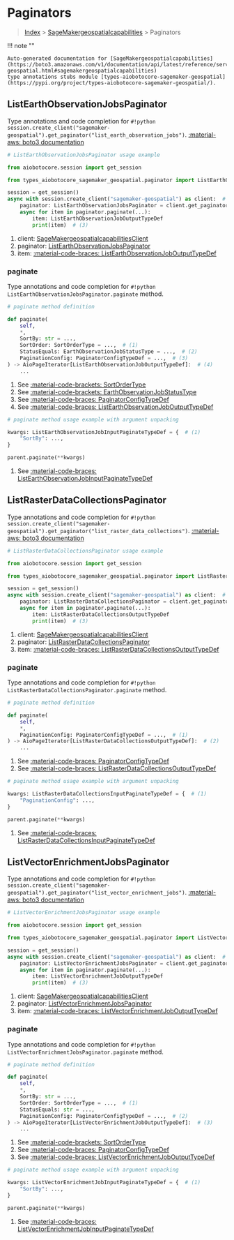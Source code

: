 # Paginators

> [Index](../README.md) > [SageMakergeospatialcapabilities](./README.md) > Paginators

!!! note ""

    Auto-generated documentation for [SageMakergeospatialcapabilities](https://boto3.amazonaws.com/v1/documentation/api/latest/reference/services/sagemaker-geospatial.html#sagemakergeospatialcapabilities)
    type annotations stubs module [types-aiobotocore-sagemaker-geospatial](https://pypi.org/project/types-aiobotocore-sagemaker-geospatial/).

## ListEarthObservationJobsPaginator

Type annotations and code completion for `#!python session.create_client("sagemaker-geospatial").get_paginator("list_earth_observation_jobs")`.
[:material-aws: boto3 documentation](https://boto3.amazonaws.com/v1/documentation/api/latest/reference/services/sagemaker-geospatial/paginator/ListEarthObservationJobs.html#SageMakergeospatialcapabilities.Paginator.ListEarthObservationJobs)

```python
# ListEarthObservationJobsPaginator usage example

from aiobotocore.session import get_session

from types_aiobotocore_sagemaker_geospatial.paginator import ListEarthObservationJobsPaginator

session = get_session()
async with session.create_client("sagemaker-geospatial") as client:  # (1)
    paginator: ListEarthObservationJobsPaginator = client.get_paginator("list_earth_observation_jobs")  # (2)
    async for item in paginator.paginate(...):
        item: ListEarthObservationJobOutputTypeDef
        print(item)  # (3)
```

1. client: [SageMakergeospatialcapabilitiesClient](./client.md)
2. paginator: [ListEarthObservationJobsPaginator](./paginators.md#listearthobservationjobspaginator)
3. item: [:material-code-braces: ListEarthObservationJobOutputTypeDef](./type_defs.md#listearthobservationjoboutputtypedef) 


### paginate

Type annotations and code completion for `#!python ListEarthObservationJobsPaginator.paginate` method.

```python
# paginate method definition

def paginate(
    self,
    *,
    SortBy: str = ...,
    SortOrder: SortOrderType = ...,  # (1)
    StatusEquals: EarthObservationJobStatusType = ...,  # (2)
    PaginationConfig: PaginatorConfigTypeDef = ...,  # (3)
) -> AioPageIterator[ListEarthObservationJobOutputTypeDef]:  # (4)
    ...
```

1. See [:material-code-brackets: SortOrderType](./literals.md#sortordertype) 
2. See [:material-code-brackets: EarthObservationJobStatusType](./literals.md#earthobservationjobstatustype) 
3. See [:material-code-braces: PaginatorConfigTypeDef](./type_defs.md#paginatorconfigtypedef) 
4. See [:material-code-braces: ListEarthObservationJobOutputTypeDef](./type_defs.md#listearthobservationjoboutputtypedef) 


```python
# paginate method usage example with argument unpacking

kwargs: ListEarthObservationJobInputPaginateTypeDef = {  # (1)
    "SortBy": ...,
}

parent.paginate(**kwargs)
```

1. See [:material-code-braces: ListEarthObservationJobInputPaginateTypeDef](./type_defs.md#listearthobservationjobinputpaginatetypedef) 
## ListRasterDataCollectionsPaginator

Type annotations and code completion for `#!python session.create_client("sagemaker-geospatial").get_paginator("list_raster_data_collections")`.
[:material-aws: boto3 documentation](https://boto3.amazonaws.com/v1/documentation/api/latest/reference/services/sagemaker-geospatial/paginator/ListRasterDataCollections.html#SageMakergeospatialcapabilities.Paginator.ListRasterDataCollections)

```python
# ListRasterDataCollectionsPaginator usage example

from aiobotocore.session import get_session

from types_aiobotocore_sagemaker_geospatial.paginator import ListRasterDataCollectionsPaginator

session = get_session()
async with session.create_client("sagemaker-geospatial") as client:  # (1)
    paginator: ListRasterDataCollectionsPaginator = client.get_paginator("list_raster_data_collections")  # (2)
    async for item in paginator.paginate(...):
        item: ListRasterDataCollectionsOutputTypeDef
        print(item)  # (3)
```

1. client: [SageMakergeospatialcapabilitiesClient](./client.md)
2. paginator: [ListRasterDataCollectionsPaginator](./paginators.md#listrasterdatacollectionspaginator)
3. item: [:material-code-braces: ListRasterDataCollectionsOutputTypeDef](./type_defs.md#listrasterdatacollectionsoutputtypedef) 


### paginate

Type annotations and code completion for `#!python ListRasterDataCollectionsPaginator.paginate` method.

```python
# paginate method definition

def paginate(
    self,
    *,
    PaginationConfig: PaginatorConfigTypeDef = ...,  # (1)
) -> AioPageIterator[ListRasterDataCollectionsOutputTypeDef]:  # (2)
    ...
```

1. See [:material-code-braces: PaginatorConfigTypeDef](./type_defs.md#paginatorconfigtypedef) 
2. See [:material-code-braces: ListRasterDataCollectionsOutputTypeDef](./type_defs.md#listrasterdatacollectionsoutputtypedef) 


```python
# paginate method usage example with argument unpacking

kwargs: ListRasterDataCollectionsInputPaginateTypeDef = {  # (1)
    "PaginationConfig": ...,
}

parent.paginate(**kwargs)
```

1. See [:material-code-braces: ListRasterDataCollectionsInputPaginateTypeDef](./type_defs.md#listrasterdatacollectionsinputpaginatetypedef) 
## ListVectorEnrichmentJobsPaginator

Type annotations and code completion for `#!python session.create_client("sagemaker-geospatial").get_paginator("list_vector_enrichment_jobs")`.
[:material-aws: boto3 documentation](https://boto3.amazonaws.com/v1/documentation/api/latest/reference/services/sagemaker-geospatial/paginator/ListVectorEnrichmentJobs.html#SageMakergeospatialcapabilities.Paginator.ListVectorEnrichmentJobs)

```python
# ListVectorEnrichmentJobsPaginator usage example

from aiobotocore.session import get_session

from types_aiobotocore_sagemaker_geospatial.paginator import ListVectorEnrichmentJobsPaginator

session = get_session()
async with session.create_client("sagemaker-geospatial") as client:  # (1)
    paginator: ListVectorEnrichmentJobsPaginator = client.get_paginator("list_vector_enrichment_jobs")  # (2)
    async for item in paginator.paginate(...):
        item: ListVectorEnrichmentJobOutputTypeDef
        print(item)  # (3)
```

1. client: [SageMakergeospatialcapabilitiesClient](./client.md)
2. paginator: [ListVectorEnrichmentJobsPaginator](./paginators.md#listvectorenrichmentjobspaginator)
3. item: [:material-code-braces: ListVectorEnrichmentJobOutputTypeDef](./type_defs.md#listvectorenrichmentjoboutputtypedef) 


### paginate

Type annotations and code completion for `#!python ListVectorEnrichmentJobsPaginator.paginate` method.

```python
# paginate method definition

def paginate(
    self,
    *,
    SortBy: str = ...,
    SortOrder: SortOrderType = ...,  # (1)
    StatusEquals: str = ...,
    PaginationConfig: PaginatorConfigTypeDef = ...,  # (2)
) -> AioPageIterator[ListVectorEnrichmentJobOutputTypeDef]:  # (3)
    ...
```

1. See [:material-code-brackets: SortOrderType](./literals.md#sortordertype) 
2. See [:material-code-braces: PaginatorConfigTypeDef](./type_defs.md#paginatorconfigtypedef) 
3. See [:material-code-braces: ListVectorEnrichmentJobOutputTypeDef](./type_defs.md#listvectorenrichmentjoboutputtypedef) 


```python
# paginate method usage example with argument unpacking

kwargs: ListVectorEnrichmentJobInputPaginateTypeDef = {  # (1)
    "SortBy": ...,
}

parent.paginate(**kwargs)
```

1. See [:material-code-braces: ListVectorEnrichmentJobInputPaginateTypeDef](./type_defs.md#listvectorenrichmentjobinputpaginatetypedef) 
